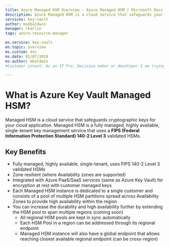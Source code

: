 ```yaml
---
title: Azure Managed HSM Overview - Azure Managed HSM | Microsoft Docs
description: Azure Managed HSM is a cloud service that safeguards your cryptographic keys for cloud applications.
services: key-vault
author: msmbaldwin
manager: rkarlin
tags: azure-resource-manager

ms.service: key-vault
ms.topic: overview
ms.custom: mvc
ms.date: 01/07/2019
ms.author: mbaldwin
#Customer intent: As an IT Pro, Decision maker or developer I am trying to learn what Managed HSM is and if it offers anything that could be used in my organization.

---
```

# What is Azure Key Vault Managed HSM?

Managed HSM is a cloud service that safeguards cryptographic keys for your cloud application. Managed HSM is a fully managed, highly available, single-tenant key management service that uses a **FIPS (Federal Information Protection Standard) 140-2 Level 3** validated HSMs.

## Key Benefits
- Fully managed, highly available, single-tenant, uses FIPS 140-2 Level 3 validated HSMs
- Zone resilient (where Availability zones are supported)
- Integrated with Azure PaaS/SaaS services (same as Azure Key Vault) for encryption at rest with customer managed keys
- Each Managed HSM instance is dedicated to a single customer and consists of a pool of multiple HSM partitions spread across  Availability Zones to provide high availability within the region
- You can increase the durability and high availability further by extending the HSM pool to span multiple regions (coming soon)
    - All regional HSM pools are kept in sync automatically
    - Each HSM Pool in a region can be addressed through its regional endpoint
    - Managed HSM instance will also have a global endpoint that allows reaching closest available regional endpoint (can be cross-region)
